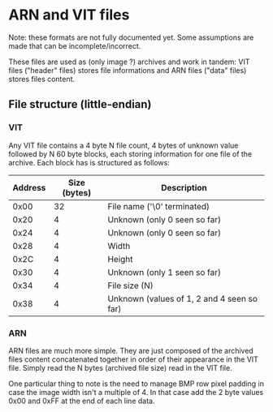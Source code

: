 # ARN and VIT files

Note: these formats are not fully documented yet. Some assumptions are made that can be incomplete/incorrect.

These files are used as (only image ?) archives and work in tandem: VIT files ("header" files) stores file informations and ARN files ("data" files) stores files content.

## File structure (little-endian)

### VIT

Any VIT file contains a 4 byte N file count, 4 bytes of unknown value followed by N 60 byte blocks, each storing information for one file of the archive. Each block has is structured as follows:

| Address | Size (bytes) | Description                                |
| ------- | ------------ | ------------------------------------------ |
| 0x00    | 32           | File name ('\0' terminated)                |
| 0x20    | 4            | Unknown (only 0 seen so far)               |
| 0x24    | 4            | Unknown (only 0 seen so far)               |
| 0x28    | 4            | Width                                      |
| 0x2C    | 4            | Height                                     |
| 0x30    | 4            | Unknown (only 1 seen so far)               |
| 0x34    | 4            | File size (N)                              |
| 0x38    | 4            | Unknown (values of 1, 2 and 4 seen so far) |

### ARN

ARN files are much more simple. They are just composed of the archived files content concatenated together in order of their appearance in the VIT file. Simply read the N bytes (archived file size) read in the VIT file.

One particular thing to note is the need to manage BMP row pixel padding in case the image width isn't a multiple of 4. In that case add the 2 byte values 0x00 and 0xFF at the end of each line data.
